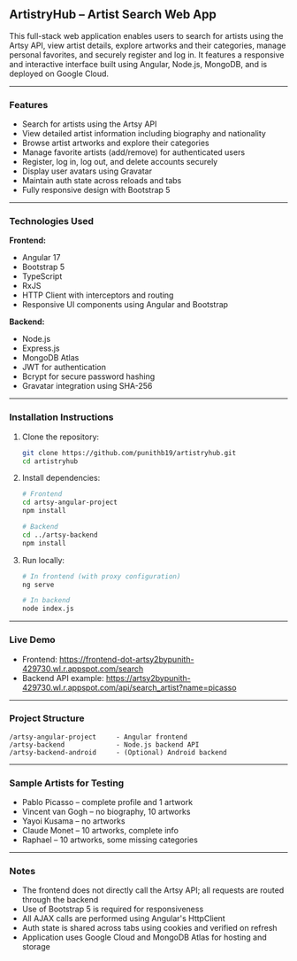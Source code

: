 ## ArtistryHub – Artist Search Web App

This full-stack web application enables users to search for artists using the Artsy API, view artist details, explore artworks and their categories, manage personal favorites, and securely register and log in. It features a responsive and interactive interface built using Angular, Node.js, MongoDB, and is deployed on Google Cloud.

---

### Features

- Search for artists using the Artsy API
- View detailed artist information including biography and nationality
- Browse artist artworks and explore their categories
- Manage favorite artists (add/remove) for authenticated users
- Register, log in, log out, and delete accounts securely
- Display user avatars using Gravatar
- Maintain auth state across reloads and tabs
- Fully responsive design with Bootstrap 5

---

### Technologies Used

**Frontend:**
- Angular 17
- Bootstrap 5
- TypeScript
- RxJS
- HTTP Client with interceptors and routing
- Responsive UI components using Angular and Bootstrap

**Backend:**
- Node.js
- Express.js
- MongoDB Atlas
- JWT for authentication
- Bcrypt for secure password hashing
- Gravatar integration using SHA-256

---

### Installation Instructions

1. Clone the repository:
   ```bash
   git clone https://github.com/punithb19/artistryhub.git
   cd artistryhub
   ```

2. Install dependencies:
   ```bash
   # Frontend
   cd artsy-angular-project
   npm install

   # Backend
   cd ../artsy-backend
   npm install
   ```

3. Run locally:
   ```bash
   # In frontend (with proxy configuration)
   ng serve

   # In backend
   node index.js
   ```

---

### Live Demo

- Frontend: https://frontend-dot-artsy2bypunith-429730.wl.r.appspot.com/search
- Backend API example: https://artsy2bypunith-429730.wl.r.appspot.com/api/search_artist?name=picasso

---

### Project Structure

```
/artsy-angular-project     - Angular frontend
/artsy-backend             - Node.js backend API
/artsy-backend-android     - (Optional) Android backend
```

---

### Sample Artists for Testing

- Pablo Picasso – complete profile and 1 artwork
- Vincent van Gogh – no biography, 10 artworks
- Yayoi Kusama – no artworks
- Claude Monet – 10 artworks, complete info
- Raphael – 10 artworks, some missing categories

---

### Notes

- The frontend does not directly call the Artsy API; all requests are routed through the backend
- Use of Bootstrap 5 is required for responsiveness
- All AJAX calls are performed using Angular's HttpClient
- Auth state is shared across tabs using cookies and verified on refresh
- Application uses Google Cloud and MongoDB Atlas for hosting and storage
